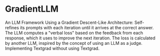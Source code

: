 # GradientLLM
An LLM Framework Using a Gradient Descent-Like Architecture: Self-refines its prompts with each iteration until it arrives at the correct answer. The LLM computes a "verbal loss" based on the feedback from each response, which it uses to improve the next iteration. The loss is calculated by another LLM, inspired by the concept of using an LLM as a judge. 
</br>
Implementing Textgrad without using Textgrad.
